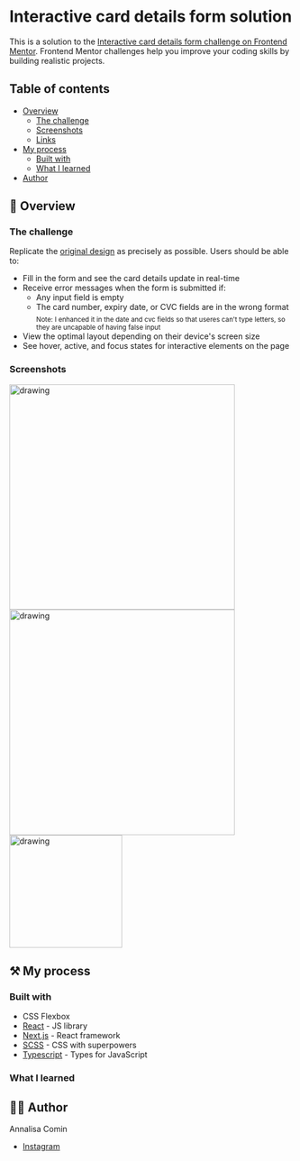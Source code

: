 # Interactive card details form solution

This is a solution to the [Interactive card details form challenge on Frontend Mentor](https://www.frontendmentor.io/challenges/interactive-card-details-form-XpS8cKZDWw). Frontend Mentor challenges help you improve your coding skills by building realistic projects. 

## Table of contents

- [Overview](#overview)
  - [The challenge](#the-challenge)
  - [Screenshots](#screenshots)
  - [Links](#links)
- [My process](#my-process)
  - [Built with](#built-with)
  - [What I learned](#what-i-learned)
- [Author](#author)

## 📖 Overview

### The challenge

Replicate the [original design](./src/design) as precisely as possible.
Users should be able to:

- Fill in the form and see the card details update in real-time
- Receive error messages when the form is submitted if:
  - Any input field is empty
  - The card number, expiry date, or CVC fields are in the wrong format  
    <sub>Note: I enhanced it in the date and cvc fields so that useres can't type letters, so they are uncapable of having false input</sub>
- View the optimal layout depending on their device's screen size
- See hover, active, and focus states for interactive elements on the page
  
### Screenshots

<img src="./src/design/design-desktop.png" alt="drawing" width="400" display="inline block"/> <img src="./src/design/design-desktop-i.png" alt="drawing" width="400" display="inline block"/><img src="./src/design/design-mobile.png" alt="drawing" width="200" display="inline block"/>

## ⚒️ My process

### Built with

- CSS Flexbox
- [React](https://reactjs.org/) - JS library
- [Next.js](https://nextjs.org/) - React framework
- [SCSS](https://sass-lang.com/) - CSS with superpowers
- [Typescript](https://www.typescriptlang.org/) - Types for JavaScript

### What I learned


## 👩‍💻 Author

Annalisa Comin

- [Instagram](https://www.instagram.com/annalisa_comin/)

